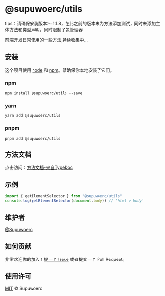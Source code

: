 # @supuwoerc/utils

 tips：请确保安装版本>=1.1.8，在此之前的版本未为方法添加测试，同时未添加主体方法和类型声明，同时限制了包管理器

 前端开发日常使用的一些方法,持续收集中...
## 安装

这个项目使用 [node](http://nodejs.org) 和 [npm](https://npmjs.com)。请确保你本地安装了它们。

### npm

`npm install @supuwoerc/utils --save`
### yarn

`yarn add @supuwoerc/utils`

### pnpm

`pnpm add @supuwoerc/utils`

## 方法文档

点击访问：[方法文档-来自TypeDoc](https://supuwoerc.github.io/supuwoerc-utils/index.html)
## 示例

```typescript
import { getElementSelector } from "@supuwoerc/utils"
console.log(getElementSelector(document.body)) // 'html > body'
```

## 维护者

[@Supuwoerc](https://github.com/supuwoerc)

## 如何贡献

非常欢迎你的加入！[提一个 Issue](https://github.com/supuwoerc/supuwoerc-utils/issues/new) 或者提交一个 Pull Request。

## 使用许可

[MIT](LICENSE) © Supuwoerc
